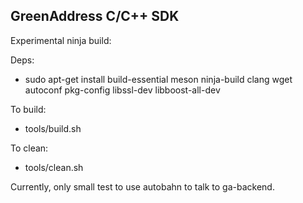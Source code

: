 ## GreenAddress C/C++ SDK

Experimental ninja build:

Deps:

* sudo apt-get install build-essential meson ninja-build clang wget autoconf pkg-config libssl-dev libboost-all-dev

To build:

* tools/build.sh

To clean:

* tools/clean.sh

Currently, only small test to use autobahn to talk to ga-backend.

